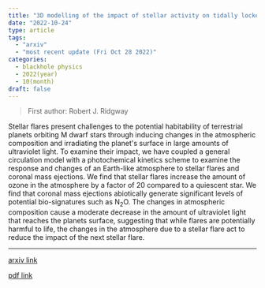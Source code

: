 ```yaml
---
title: "3D modelling of the impact of stellar activity on tidally locked terrestrial exoplanets: atmospheric composition and habitability"
date: "2022-10-24"
type: article
tags:
  - "arxiv"
  - "most recent update (Fri Oct 28 2022)"
categories:
  - blackhole physics
  - 2022(year)
  - 10(month)
draft: false
---
```


> First author: Robert J. Ridgway

 Stellar flares present challenges to the potential habitability of
terrestrial planets orbiting M dwarf stars through inducing changes in the
atmospheric composition and irradiating the planet's surface in large amounts
of ultraviolet light. To examine their impact, we have coupled a general
circulation model with a photochemical kinetics scheme to examine the response
and changes of an Earth-like atmosphere to stellar flares and coronal mass
ejections. We find that stellar flares increase the amount of ozone in the
atmosphere by a factor of 20 compared to a quiescent star. We find that coronal
mass ejections abiotically generate significant levels of potential
bio-signatures such as N$_2$O. The changes in atmospheric composition cause a
moderate decrease in the amount of ultraviolet light that reaches the planets
surface, suggesting that while flares are potentially harmful to life, the
changes in the atmosphere due to a stellar flare act to reduce the impact of
the next stellar flare.

---
[arxiv link](http://arxiv.org/abs/2210.13257v2)

[pdf link](http://arxiv.org/pdf/2210.13257v2)